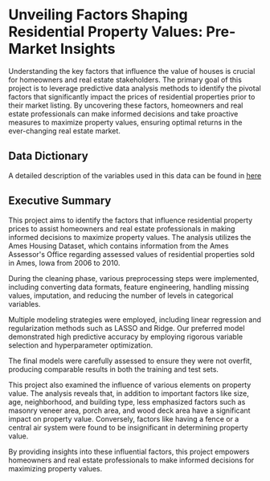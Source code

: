 # Unveiling Factors Shaping Residential Property Values: Pre-Market Insights

Understanding the key factors that influence the value of houses is crucial for homeowners and real estate stakeholders. The primary goal of this project is to leverage predictive data analysis methods to identify the pivotal factors that significantly impact the prices of residential properties prior to their market listing. By uncovering these factors, homeowners and real estate professionals can make informed decisions and take proactive measures to maximize property values, ensuring optimal returns in the ever-changing real estate market.

## Data Dictionary

A detailed description of the variables used in this data can be found in [here](https://jse.amstat.org/v19n3/decock/DataDocumentation.txt)


## Executive Summary

This project aims to identify the factors that influence residential property prices to assist homeowners and real estate professionals in making informed decisions to maximize property values. The analysis utilizes the Ames Housing Dataset, which contains information from the Ames Assessor's Office regarding assessed values of residential properties sold in Ames, Iowa from 2006 to 2010.

During the cleaning phase, various preprocessing steps were implemented, including converting data formats, feature engineering, handling missing values, imputation, and reducing the number of levels in categorical variables.

Multiple modeling strategies were employed, including linear regression and regularization methods such as LASSO and Ridge. Our preferred model demonstrated high predictive accuracy by employing rigorous variable selection and hyperparameter optimization.

The final models were carefully assessed to ensure they were not overfit, producing comparable results in both the training and test sets.

This project also examined the influence of various elements on property value. The analysis reveals that, in addition to important factors like size, age, neighborhood, and building type, less emphasized factors such as masonry veneer area, porch area, and wood deck area have a significant impact on property value. Conversely, factors like having a fence or a central air system were found to be insignificant in determining property value.

By providing insights into these influential factors, this project empowers homeowners and real estate professionals to make informed decisions for maximizing property values.


